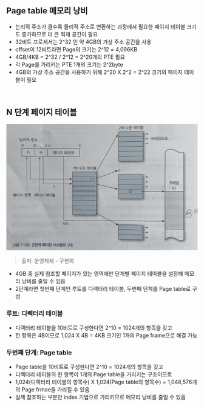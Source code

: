 ## Page table 메모리 낭비

- 논리적 주소가 클수록 물리적 주소로 변환하는 과정에서 필요한 페이지 테이블 크기도 증가하므로 더 큰 적재 공간이 필요
- 32비트 프로세서는 2^32 인 약 4GB의 가상 주소 공간을 사용
- offset이 12비트라면 Page의 크기는 2^12 = 4,096KB
- 4GB/4KB = 2^32 / 2^12 = 2^20개의 PTE 필요
- 각 Page를 가리키는 PTE 1개의 크기는 2^2byte
- 4GB의 가상 주소 공간을 사용하기 위해 2^20 X 2^2 = 2^22 크기의 페이지 테이블이 필요

<br>

## N 단계 페이지 테이블

![jpeg](/Operating-system/_img/n_level_page_table.jpeg)

> 출처: 운영체제 - 구현회

- 4GB 중 실제 참조할 페이지가 있는 영역에만 단계별 페이지 테이블을 설정해 메모리 낭비를 줄일 수 있음
- 2단계라면 첫번째 단계인 루트를 디렉터리 테이블, 두번째 단계를 Page table로 구성

### 루트: 디렉터리 테이블

- 디렉터리 테이블을 10비트로 구성한다면 2^10 = 1024개의 항목을 갖고
- 한 항목은 4B이므로 1,024 X 4B = 4KB 크기인 1개의 Page frame으로 해결 가능

### 두번쨰 단계: Page table

- Page table을 10비트로 구성한다면 2^10 = 1024개의 항목을 갖고
- 디렉터리 테이블의 한 항목이 1개의 Page table을 가리키는 구조이므로
- 1,024(디렉터리 테이블의 항목수) X 1,024(Page table의 항목수) = 1,048,576개의 Page frmae을 가리킬 수 있음
- 실제 참조하는 부분만 index 기법으로 가리키므로 메모리 낭비를 줄일 수 있음
